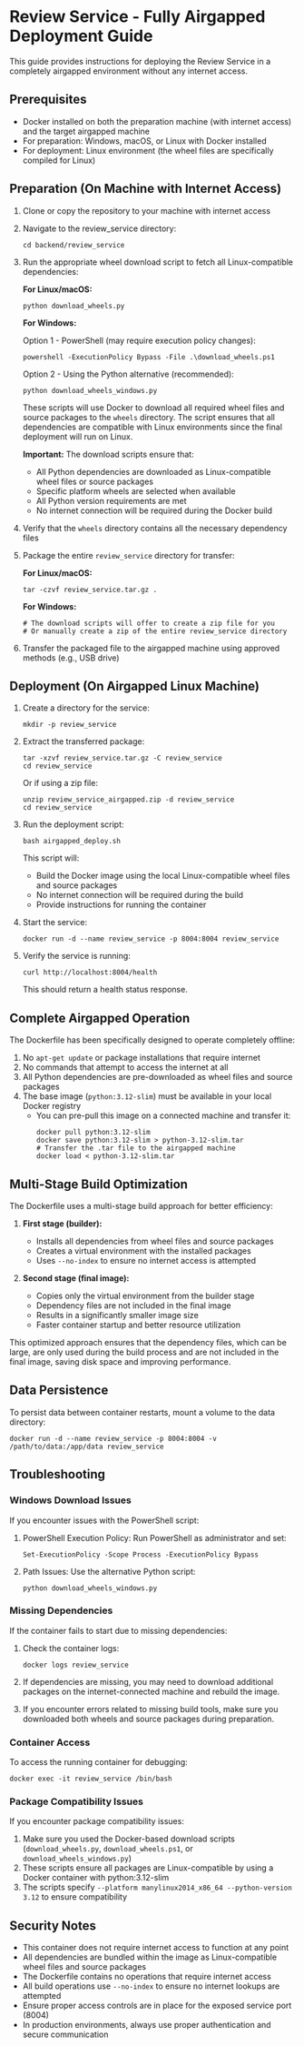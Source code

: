 # Review Service - Fully Airgapped Deployment Guide

This guide provides instructions for deploying the Review Service in a completely airgapped environment without any internet access.

## Prerequisites

- Docker installed on both the preparation machine (with internet access) and the target airgapped machine
- For preparation: Windows, macOS, or Linux with Docker installed
- For deployment: Linux environment (the wheel files are specifically compiled for Linux)

## Preparation (On Machine with Internet Access)

1. Clone or copy the repository to your machine with internet access
2. Navigate to the review_service directory:
   ```
   cd backend/review_service
   ```
3. Run the appropriate wheel download script to fetch all Linux-compatible dependencies:
   
   **For Linux/macOS:**
   ```
   python download_wheels.py
   ```
   
   **For Windows:**
   
   Option 1 - PowerShell (may require execution policy changes):
   ```
   powershell -ExecutionPolicy Bypass -File .\download_wheels.ps1
   ```
   
   Option 2 - Using the Python alternative (recommended):
   ```
   python download_wheels_windows.py
   ```
   
   These scripts will use Docker to download all required wheel files and source packages to the `wheels` directory. The script ensures that all dependencies are compatible with Linux environments since the final deployment will run on Linux.

   **Important:** The download scripts ensure that:
   - All Python dependencies are downloaded as Linux-compatible wheel files or source packages
   - Specific platform wheels are selected when available
   - All Python version requirements are met
   - No internet connection will be required during the Docker build

4. Verify that the `wheels` directory contains all the necessary dependency files
5. Package the entire `review_service` directory for transfer:
   
   **For Linux/macOS:**
   ```
   tar -czvf review_service.tar.gz .
   ```
   
   **For Windows:**
   ```
   # The download scripts will offer to create a zip file for you
   # Or manually create a zip of the entire review_service directory
   ```
   
6. Transfer the packaged file to the airgapped machine using approved methods (e.g., USB drive)

## Deployment (On Airgapped Linux Machine)

1. Create a directory for the service:
   ```
   mkdir -p review_service
   ```
2. Extract the transferred package:
   ```
   tar -xzvf review_service.tar.gz -C review_service
   cd review_service
   ```
   
   Or if using a zip file:
   ```
   unzip review_service_airgapped.zip -d review_service
   cd review_service
   ```
   
3. Run the deployment script:
   ```
   bash airgapped_deploy.sh
   ```
   
   This script will:
   - Build the Docker image using the local Linux-compatible wheel files and source packages
   - No internet connection will be required during the build
   - Provide instructions for running the container

4. Start the service:
   ```
   docker run -d --name review_service -p 8004:8004 review_service
   ```

5. Verify the service is running:
   ```
   curl http://localhost:8004/health
   ```
   This should return a health status response.

## Complete Airgapped Operation

The Dockerfile has been specifically designed to operate completely offline:

1. No `apt-get update` or package installations that require internet
2. No commands that attempt to access the internet at all
3. All Python dependencies are pre-downloaded as wheel files and source packages
4. The base image (`python:3.12-slim`) must be available in your local Docker registry
   - You can pre-pull this image on a connected machine and transfer it:
     ```
     docker pull python:3.12-slim
     docker save python:3.12-slim > python-3.12-slim.tar
     # Transfer the .tar file to the airgapped machine
     docker load < python-3.12-slim.tar
     ```

## Multi-Stage Build Optimization

The Dockerfile uses a multi-stage build approach for better efficiency:

1. **First stage (builder):**
   - Installs all dependencies from wheel files and source packages
   - Creates a virtual environment with the installed packages
   - Uses `--no-index` to ensure no internet access is attempted
   
2. **Second stage (final image):**
   - Copies only the virtual environment from the builder stage
   - Dependency files are not included in the final image
   - Results in a significantly smaller image size
   - Faster container startup and better resource utilization

This optimized approach ensures that the dependency files, which can be large, are only used during the build process and are not included in the final image, saving disk space and improving performance.

## Data Persistence

To persist data between container restarts, mount a volume to the data directory:

```
docker run -d --name review_service -p 8004:8004 -v /path/to/data:/app/data review_service
```

## Troubleshooting

### Windows Download Issues

If you encounter issues with the PowerShell script:

1. PowerShell Execution Policy: Run PowerShell as administrator and set:
   ```
   Set-ExecutionPolicy -Scope Process -ExecutionPolicy Bypass
   ```

2. Path Issues: Use the alternative Python script:
   ```
   python download_wheels_windows.py
   ```

### Missing Dependencies

If the container fails to start due to missing dependencies:

1. Check the container logs:
   ```
   docker logs review_service
   ```

2. If dependencies are missing, you may need to download additional packages on the internet-connected machine and rebuild the image.

3. If you encounter errors related to missing build tools, make sure you downloaded both wheels and source packages during preparation.

### Container Access

To access the running container for debugging:

```
docker exec -it review_service /bin/bash
```

### Package Compatibility Issues

If you encounter package compatibility issues:

1. Make sure you used the Docker-based download scripts (`download_wheels.py`, `download_wheels.ps1`, or `download_wheels_windows.py`)
2. These scripts ensure all packages are Linux-compatible by using a Docker container with python:3.12-slim
3. The scripts specify `--platform manylinux2014_x86_64 --python-version 3.12` to ensure compatibility

## Security Notes

- This container does not require internet access to function at any point
- All dependencies are bundled within the image as Linux-compatible wheel files and source packages
- The Dockerfile contains no operations that require internet access
- All build operations use `--no-index` to ensure no internet lookups are attempted
- Ensure proper access controls are in place for the exposed service port (8004)
- In production environments, always use proper authentication and secure communication 